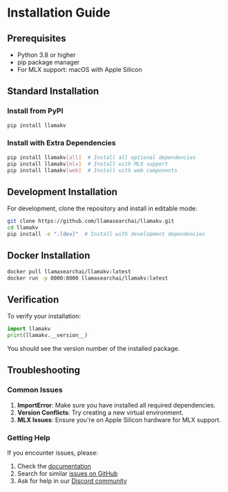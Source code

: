 # Installation Guide

## Prerequisites

- Python 3.8 or higher
- pip package manager
- For MLX support: macOS with Apple Silicon

## Standard Installation

### Install from PyPI

```bash
pip install llamakv
```

### Install with Extra Dependencies

```bash
pip install llamakv[all]  # Install all optional dependencies
pip install llamakv[mlx]  # Install with MLX support
pip install llamakv[web]  # Install with web components
```

## Development Installation

For development, clone the repository and install in editable mode:

```bash
git clone https://github.com/llamasearchai/llamakv.git
cd llamakv
pip install -e ".[dev]"  # Install with development dependencies
```

## Docker Installation

```bash
docker pull llamasearchai/llamakv:latest
docker run -p 8000:8000 llamasearchai/llamakv:latest
```

## Verification

To verify your installation:

```python
import llamakv
print(llamakv.__version__)
```

You should see the version number of the installed package.

## Troubleshooting

### Common Issues

1. **ImportError**: Make sure you have installed all required dependencies.
2. **Version Conflicts**: Try creating a new virtual environment.
3. **MLX Issues**: Ensure you're on Apple Silicon hardware for MLX support.

### Getting Help

If you encounter issues, please:

1. Check the [documentation](https://llamasearchai.github.io/llamakv/)
2. Search for similar [issues on GitHub](https://github.com/llamasearchai/llamakv/issues)
3. Ask for help in our [Discord community](https://discord.gg/llamasearch)
